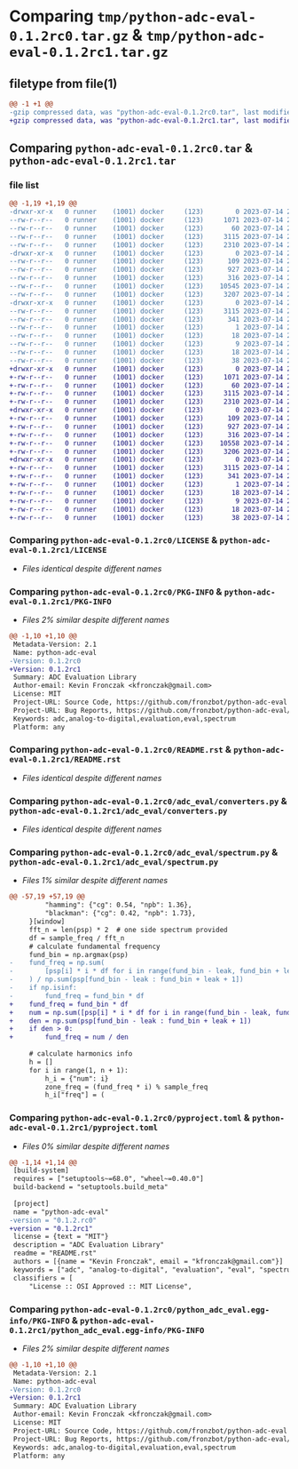 # Comparing `tmp/python-adc-eval-0.1.2rc0.tar.gz` & `tmp/python-adc-eval-0.1.2rc1.tar.gz`

## filetype from file(1)

```diff
@@ -1 +1 @@
-gzip compressed data, was "python-adc-eval-0.1.2rc0.tar", last modified: Fri Jul 14 20:08:02 2023, max compression
+gzip compressed data, was "python-adc-eval-0.1.2rc1.tar", last modified: Fri Jul 14 20:14:30 2023, max compression
```

## Comparing `python-adc-eval-0.1.2rc0.tar` & `python-adc-eval-0.1.2rc1.tar`

### file list

```diff
@@ -1,19 +1,19 @@
-drwxr-xr-x   0 runner    (1001) docker     (123)        0 2023-07-14 20:08:02.094678 python-adc-eval-0.1.2rc0/
--rw-r--r--   0 runner    (1001) docker     (123)     1071 2023-07-14 20:07:43.000000 python-adc-eval-0.1.2rc0/LICENSE
--rw-r--r--   0 runner    (1001) docker     (123)       60 2023-07-14 20:07:43.000000 python-adc-eval-0.1.2rc0/MANIFEST.in
--rw-r--r--   0 runner    (1001) docker     (123)     3115 2023-07-14 20:08:02.094678 python-adc-eval-0.1.2rc0/PKG-INFO
--rw-r--r--   0 runner    (1001) docker     (123)     2310 2023-07-14 20:07:43.000000 python-adc-eval-0.1.2rc0/README.rst
-drwxr-xr-x   0 runner    (1001) docker     (123)        0 2023-07-14 20:08:02.094678 python-adc-eval-0.1.2rc0/adc_eval/
--rw-r--r--   0 runner    (1001) docker     (123)      109 2023-07-14 20:07:43.000000 python-adc-eval-0.1.2rc0/adc_eval/__init__.py
--rw-r--r--   0 runner    (1001) docker     (123)      927 2023-07-14 20:07:43.000000 python-adc-eval-0.1.2rc0/adc_eval/converters.py
--rw-r--r--   0 runner    (1001) docker     (123)      316 2023-07-14 20:07:43.000000 python-adc-eval-0.1.2rc0/adc_eval/signals.py
--rw-r--r--   0 runner    (1001) docker     (123)    10545 2023-07-14 20:07:43.000000 python-adc-eval-0.1.2rc0/adc_eval/spectrum.py
--rw-r--r--   0 runner    (1001) docker     (123)     3207 2023-07-14 20:07:43.000000 python-adc-eval-0.1.2rc0/pyproject.toml
-drwxr-xr-x   0 runner    (1001) docker     (123)        0 2023-07-14 20:08:02.094678 python-adc-eval-0.1.2rc0/python_adc_eval.egg-info/
--rw-r--r--   0 runner    (1001) docker     (123)     3115 2023-07-14 20:08:02.000000 python-adc-eval-0.1.2rc0/python_adc_eval.egg-info/PKG-INFO
--rw-r--r--   0 runner    (1001) docker     (123)      341 2023-07-14 20:08:02.000000 python-adc-eval-0.1.2rc0/python_adc_eval.egg-info/SOURCES.txt
--rw-r--r--   0 runner    (1001) docker     (123)        1 2023-07-14 20:08:02.000000 python-adc-eval-0.1.2rc0/python_adc_eval.egg-info/dependency_links.txt
--rw-r--r--   0 runner    (1001) docker     (123)       18 2023-07-14 20:08:02.000000 python-adc-eval-0.1.2rc0/python_adc_eval.egg-info/requires.txt
--rw-r--r--   0 runner    (1001) docker     (123)        9 2023-07-14 20:08:02.000000 python-adc-eval-0.1.2rc0/python_adc_eval.egg-info/top_level.txt
--rw-r--r--   0 runner    (1001) docker     (123)       18 2023-07-14 20:07:43.000000 python-adc-eval-0.1.2rc0/requirements.txt
--rw-r--r--   0 runner    (1001) docker     (123)       38 2023-07-14 20:08:02.094678 python-adc-eval-0.1.2rc0/setup.cfg
+drwxr-xr-x   0 runner    (1001) docker     (123)        0 2023-07-14 20:14:30.439318 python-adc-eval-0.1.2rc1/
+-rw-r--r--   0 runner    (1001) docker     (123)     1071 2023-07-14 20:14:11.000000 python-adc-eval-0.1.2rc1/LICENSE
+-rw-r--r--   0 runner    (1001) docker     (123)       60 2023-07-14 20:14:11.000000 python-adc-eval-0.1.2rc1/MANIFEST.in
+-rw-r--r--   0 runner    (1001) docker     (123)     3115 2023-07-14 20:14:30.439318 python-adc-eval-0.1.2rc1/PKG-INFO
+-rw-r--r--   0 runner    (1001) docker     (123)     2310 2023-07-14 20:14:11.000000 python-adc-eval-0.1.2rc1/README.rst
+drwxr-xr-x   0 runner    (1001) docker     (123)        0 2023-07-14 20:14:30.439318 python-adc-eval-0.1.2rc1/adc_eval/
+-rw-r--r--   0 runner    (1001) docker     (123)      109 2023-07-14 20:14:11.000000 python-adc-eval-0.1.2rc1/adc_eval/__init__.py
+-rw-r--r--   0 runner    (1001) docker     (123)      927 2023-07-14 20:14:11.000000 python-adc-eval-0.1.2rc1/adc_eval/converters.py
+-rw-r--r--   0 runner    (1001) docker     (123)      316 2023-07-14 20:14:11.000000 python-adc-eval-0.1.2rc1/adc_eval/signals.py
+-rw-r--r--   0 runner    (1001) docker     (123)    10558 2023-07-14 20:14:11.000000 python-adc-eval-0.1.2rc1/adc_eval/spectrum.py
+-rw-r--r--   0 runner    (1001) docker     (123)     3206 2023-07-14 20:14:11.000000 python-adc-eval-0.1.2rc1/pyproject.toml
+drwxr-xr-x   0 runner    (1001) docker     (123)        0 2023-07-14 20:14:30.439318 python-adc-eval-0.1.2rc1/python_adc_eval.egg-info/
+-rw-r--r--   0 runner    (1001) docker     (123)     3115 2023-07-14 20:14:30.000000 python-adc-eval-0.1.2rc1/python_adc_eval.egg-info/PKG-INFO
+-rw-r--r--   0 runner    (1001) docker     (123)      341 2023-07-14 20:14:30.000000 python-adc-eval-0.1.2rc1/python_adc_eval.egg-info/SOURCES.txt
+-rw-r--r--   0 runner    (1001) docker     (123)        1 2023-07-14 20:14:30.000000 python-adc-eval-0.1.2rc1/python_adc_eval.egg-info/dependency_links.txt
+-rw-r--r--   0 runner    (1001) docker     (123)       18 2023-07-14 20:14:30.000000 python-adc-eval-0.1.2rc1/python_adc_eval.egg-info/requires.txt
+-rw-r--r--   0 runner    (1001) docker     (123)        9 2023-07-14 20:14:30.000000 python-adc-eval-0.1.2rc1/python_adc_eval.egg-info/top_level.txt
+-rw-r--r--   0 runner    (1001) docker     (123)       18 2023-07-14 20:14:11.000000 python-adc-eval-0.1.2rc1/requirements.txt
+-rw-r--r--   0 runner    (1001) docker     (123)       38 2023-07-14 20:14:30.439318 python-adc-eval-0.1.2rc1/setup.cfg
```

### Comparing `python-adc-eval-0.1.2rc0/LICENSE` & `python-adc-eval-0.1.2rc1/LICENSE`

 * *Files identical despite different names*

### Comparing `python-adc-eval-0.1.2rc0/PKG-INFO` & `python-adc-eval-0.1.2rc1/PKG-INFO`

 * *Files 2% similar despite different names*

```diff
@@ -1,10 +1,10 @@
 Metadata-Version: 2.1
 Name: python-adc-eval
-Version: 0.1.2rc0
+Version: 0.1.2rc1
 Summary: ADC Evaluation Library
 Author-email: Kevin Fronczak <kfronczak@gmail.com>
 License: MIT
 Project-URL: Source Code, https://github.com/fronzbot/python-adc-eval
 Project-URL: Bug Reports, https://github.com/fronzbot/python-adc-eval/issues
 Keywords: adc,analog-to-digital,evaluation,eval,spectrum
 Platform: any
```

### Comparing `python-adc-eval-0.1.2rc0/README.rst` & `python-adc-eval-0.1.2rc1/README.rst`

 * *Files identical despite different names*

### Comparing `python-adc-eval-0.1.2rc0/adc_eval/converters.py` & `python-adc-eval-0.1.2rc1/adc_eval/converters.py`

 * *Files identical despite different names*

### Comparing `python-adc-eval-0.1.2rc0/adc_eval/spectrum.py` & `python-adc-eval-0.1.2rc1/adc_eval/spectrum.py`

 * *Files 1% similar despite different names*

```diff
@@ -57,19 +57,19 @@
         "hamming": {"cg": 0.54, "npb": 1.36},
         "blackman": {"cg": 0.42, "npb": 1.73},
     }[window]
     fft_n = len(psp) * 2  # one side spectrum provided
     df = sample_freq / fft_n
     # calculate fundamental frequency
     fund_bin = np.argmax(psp)
-    fund_freq = np.sum(
-        [psp[i] * i * df for i in range(fund_bin - leak, fund_bin + leak + 1)]
-    ) / np.sum(psp[fund_bin - leak : fund_bin + leak + 1])
-    if np.isinf:
-        fund_freq = fund_bin * df
+    fund_freq = fund_bin * df
+    num = np.sum([psp[i] * i * df for i in range(fund_bin - leak, fund_bin + leak + 1)])
+    den = np.sum(psp[fund_bin - leak : fund_bin + leak + 1])
+    if den > 0:
+        fund_freq = num / den
 
     # calculate harmonics info
     h = []
     for i in range(1, n + 1):
         h_i = {"num": i}
         zone_freq = (fund_freq * i) % sample_freq
         h_i["freq"] = (
```

### Comparing `python-adc-eval-0.1.2rc0/pyproject.toml` & `python-adc-eval-0.1.2rc1/pyproject.toml`

 * *Files 0% similar despite different names*

```diff
@@ -1,14 +1,14 @@
 [build-system]
 requires = ["setuptools~=68.0", "wheel~=0.40.0"]
 build-backend = "setuptools.build_meta"
 
 [project]
 name = "python-adc-eval"
-version = "0.1.2.rc0"
+version = "0.1.2rc1"
 license = {text = "MIT"}
 description = "ADC Evaluation Library"
 readme = "README.rst"
 authors = [{name = "Kevin Fronczak", email = "kfronczak@gmail.com"}]
 keywords = ["adc", "analog-to-digital", "evaluation", "eval", "spectrum"]
 classifiers = [
     "License :: OSI Approved :: MIT License",
```

### Comparing `python-adc-eval-0.1.2rc0/python_adc_eval.egg-info/PKG-INFO` & `python-adc-eval-0.1.2rc1/python_adc_eval.egg-info/PKG-INFO`

 * *Files 2% similar despite different names*

```diff
@@ -1,10 +1,10 @@
 Metadata-Version: 2.1
 Name: python-adc-eval
-Version: 0.1.2rc0
+Version: 0.1.2rc1
 Summary: ADC Evaluation Library
 Author-email: Kevin Fronczak <kfronczak@gmail.com>
 License: MIT
 Project-URL: Source Code, https://github.com/fronzbot/python-adc-eval
 Project-URL: Bug Reports, https://github.com/fronzbot/python-adc-eval/issues
 Keywords: adc,analog-to-digital,evaluation,eval,spectrum
 Platform: any
```

